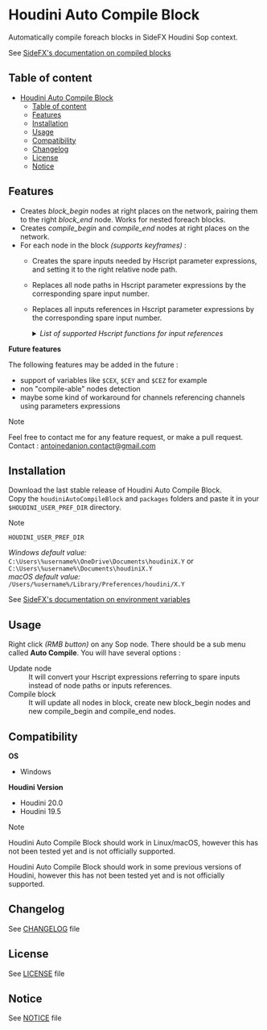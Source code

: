 # Houdini Auto Compile Block

Automatically compile foreach blocks in SideFX Houdini Sop context.

See [SideFX's documentation on compiled blocks](https://www.sidefx.com/docs/houdini/model/compile.html)

## Table of content

- [Houdini Auto Compile Block](#houdini-auto-compile-block)
  - [Table of content](#table-of-content)
  - [Features](#features)
  - [Installation](#installation)
  - [Usage](#usage)
  - [Compatibility](#compatibility)
  - [Changelog](#changelog)
  - [License](#license)
  - [Notice](#notice)

## Features

- Creates *block_begin* nodes at right places on the network, pairing them to the right *block_end* node. Works for nested foreach blocks.
- Creates *compile_begin* and *compile_end* nodes at right places on the network.
- For each node in the block *(supports keyframes)* :
  - Creates the spare inputs needed by Hscript parameter expressions, and setting it to the right relative node path.
  - Replaces all node paths in Hscript parameter expressions by the corresponding spare input number.
  - Replaces all inputs references in Hscript parameter expressions by the corresponding spare input number.  
    <details>
      <summary><i>List of supported Hscript functions for input references</i></summary>

      - [arclen](https://www.sidefx.com/docs/houdini/expressions/arclen.html)
      - [arclenD](https://www.sidefx.com/docs/houdini/expressions/arclenD.html)
      - [attriblist](https://www.sidefx.com/docs/houdini/expressions/attriblist.html)
      - [bbox](https://www.sidefx.com/docs/houdini/expressions/bbox.html)
      - [centroid](https://www.sidefx.com/docs/houdini/expressions/centroid.html)
      - [curvature](https://www.sidefx.com/docs/houdini/expressions/curvature.html)
      - [degree](https://www.sidefx.com/docs/houdini/expressions/degree.html)
      - [detail](https://www.sidefx.com/docs/houdini/expressions/detail.html)
      - [detailattriblist](https://www.sidefx.com/docs/houdini/expressions/detailattriblist.html)
      - [detailattribsize](https://www.sidefx.com/docs/houdini/expressions/detailattribsize.html)
      - [detailattribtype](https://www.sidefx.com/docs/houdini/expressions/detailattribtype.html)
      - [details](https://www.sidefx.com/docs/houdini/expressions/details.html)
      - [detailsmap](https://www.sidefx.com/docs/houdini/expressions/detailsmap.html)
      - [detailsnummap](https://www.sidefx.com/docs/houdini/expressions/detailsnummap.html)
      - [detailvals](https://www.sidefx.com/docs/houdini/expressions/detailvals.html)
      - [edgegrouplist](https://www.sidefx.com/docs/houdini/expressions/edgegrouplist.html)
      - [edgegroupmask](https://www.sidefx.com/docs/houdini/expressions/edgegroupmask.html)
      - [groupbyval](https://www.sidefx.com/docs/houdini/expressions/groupbyval.html)
      - [groupbyvals](https://www.sidefx.com/docs/houdini/expressions/groupbyvals.html)
      - [hasdetailattrib](https://www.sidefx.com/docs/houdini/expressions/hasdetailattrib.html)
      - [haspoint](https://www.sidefx.com/docs/houdini/expressions/haspoint.html)
      - [haspointattrib](https://www.sidefx.com/docs/houdini/expressions/haspointattrib.html)
      - [hasprim](https://www.sidefx.com/docs/houdini/expressions/hasprim.html)
      - [hasprimattrib](https://www.sidefx.com/docs/houdini/expressions/hasprimattrib.html)
      - [hasvertexattrib](https://www.sidefx.com/docs/houdini/expressions/hasvertexattrib.html)
      - [isclosed](https://www.sidefx.com/docs/houdini/expressions/isclosed.html)
      - [iscollided](https://www.sidefx.com/docs/houdini/expressions/iscollided.html)
      - [isspline](https://www.sidefx.com/docs/houdini/expressions/isspline.html)
      - [isstuck](https://www.sidefx.com/docs/houdini/expressions/isstuck.html)
      - [iswrapu](https://www.sidefx.com/docs/houdini/expressions/iswrapu.html)
      - [iswrapv](https://www.sidefx.com/docs/houdini/expressions/iswrapv.html)
      - [listbyval](https://www.sidefx.com/docs/houdini/expressions/listbyval.html)
      - [listbyvals](https://www.sidefx.com/docs/houdini/expressions/listbyvals.html)
      - [metaweight](https://www.sidefx.com/docs/houdini/expressions/metaweight.html)
      - [mindist](https://www.sidefx.com/docs/houdini/expressions/mindist.html)
      - [nearpoint](https://www.sidefx.com/docs/houdini/expressions/nearpoint.html)
      - [normal](https://www.sidefx.com/docs/houdini/expressions/normal.html)
      - [npoints](https://www.sidefx.com/docs/houdini/expressions/npoints.html)
      - [npointsgroup](https://www.sidefx.com/docs/houdini/expressions/npointsgroup.html)
      - [nprims](https://www.sidefx.com/docs/houdini/expressions/nprims.html)
      - [nprimsgroup](https://www.sidefx.com/docs/houdini/expressions/nprimsgroup.html)
      - [nuniquevals](https://www.sidefx.com/docs/houdini/expressions/nuniquevals.html)
      - [nvertices](https://www.sidefx.com/docs/houdini/expressions/nvertices.html)
      - [nverticesgroup](https://www.sidefx.com/docs/houdini/expressions/nverticesgroup.html)
      - [point](https://www.sidefx.com/docs/houdini/expressions/point.html)
      - [pointattriblist](https://www.sidefx.com/docs/houdini/expressions/pointattriblist.html)
      - [pointattribsize](https://www.sidefx.com/docs/houdini/expressions/pointattribsize.html)
      - [pointattribtype](https://www.sidefx.com/docs/houdini/expressions/pointattribtype.html)
      - [pointavg](https://www.sidefx.com/docs/houdini/expressions/pointavg.html)
      - [pointdist](https://www.sidefx.com/docs/houdini/expressions/pointdist.html)
      - [pointgrouplist](https://www.sidefx.com/docs/houdini/expressions/pointgrouplist.html)
      - [pointgroupmask](https://www.sidefx.com/docs/houdini/expressions/pointgroupmask.html)
      - [pointlist](https://www.sidefx.com/docs/houdini/expressions/pointlist.html)
      - [pointneighbours](https://www.sidefx.com/docs/houdini/expressions/pointneighbours.html)
      - [pointpattern](https://www.sidefx.com/docs/houdini/expressions/pointpattern.html)
      - [points](https://www.sidefx.com/docs/houdini/expressions/points.html)
      - [pointsmap](https://www.sidefx.com/docs/houdini/expressions/pointsmap.html)
      - [pointsnummap](https://www.sidefx.com/docs/houdini/expressions/pointsnummap.html)
      - [pointvals](https://www.sidefx.com/docs/houdini/expressions/pointvals.html)
      - [prim](https://www.sidefx.com/docs/houdini/expressions/prim.html)
      - [primattriblist](https://www.sidefx.com/docs/houdini/expressions/primattriblist.html)
      - [primattribsize](https://www.sidefx.com/docs/houdini/expressions/primattribsize.html)
      - [primattribtype](https://www.sidefx.com/docs/houdini/expressions/primattribtype.html)
      - [primdist](https://www.sidefx.com/docs/houdini/expressions/primdist.html)
      - [primduv](https://www.sidefx.com/docs/houdini/expressions/primduv.html)
      - [primgrouplist](https://www.sidefx.com/docs/houdini/expressions/primgrouplist.html)
      - [primgroupmask](https://www.sidefx.com/docs/houdini/expressions/primgroupmask.html)
      - [primlist](https://www.sidefx.com/docs/houdini/expressions/primlist.html)
      - [primneighbours](https://www.sidefx.com/docs/houdini/expressions/primneighbours.html)
      - [prims](https://www.sidefx.com/docs/houdini/expressions/prims.html)
      - [primsmap](https://www.sidefx.com/docs/houdini/expressions/primsmap.html)
      - [primsnummap](https://www.sidefx.com/docs/houdini/expressions/primsnummap.html)
      - [primuv](https://www.sidefx.com/docs/houdini/expressions/primuv.html)
      - [primvals](https://www.sidefx.com/docs/houdini/expressions/primvals.html)
      - [realuv](https://www.sidefx.com/docs/houdini/expressions/realuv.html)
      - [seampoints](https://www.sidefx.com/docs/houdini/expressions/seampoints.html)
      - [spknot](https://www.sidefx.com/docs/houdini/expressions/spknot.html)
      - [surflen](https://www.sidefx.com/docs/houdini/expressions/surflen.html)
      - [uniqueval](https://www.sidefx.com/docs/houdini/expressions/uniqueval.html)
      - [uniquevals](https://www.sidefx.com/docs/houdini/expressions/uniquevals.html)
      - [unituv](https://www.sidefx.com/docs/houdini/expressions/unituv.html)
      - [uvdist](https://www.sidefx.com/docs/houdini/expressions/uvdist.html)
      - [vertex](https://www.sidefx.com/docs/houdini/expressions/vertex.html)
      - [vertexattriblist](https://www.sidefx.com/docs/houdini/expressions/vertexattriblist.html)
      - [vertexattribsize](https://www.sidefx.com/docs/houdini/expressions/vertexattribsize.html)
      - [vertexattribtype](https://www.sidefx.com/docs/houdini/expressions/vertexattribtype.html)
      - [vertexgrouplist](https://www.sidefx.com/docs/houdini/expressions/vertexgrouplist.html)
      - [vertexgroupmask](https://www.sidefx.com/docs/houdini/expressions/vertexgroupmask.html)
      - [vertexs](https://www.sidefx.com/docs/houdini/expressions/vertexs.html)
      - [vertexsmap](https://www.sidefx.com/docs/houdini/expressions/vertexsmap.html)
      - [vertexsnummap](https://www.sidefx.com/docs/houdini/expressions/vertexsnummap.html)
      - [vertexvals](https://www.sidefx.com/docs/houdini/expressions/vertexvals.html)
      - [volumeaverage](https://www.sidefx.com/docs/houdini/expressions/volumeaverage.html)
      - [volumegradient](https://www.sidefx.com/docs/houdini/expressions/volumegradient.html)
      - [volumeindex](https://www.sidefx.com/docs/houdini/expressions/volumeindex.html)
      - [volumeindextopos](https://www.sidefx.com/docs/houdini/expressions/volumeindextopos.html)
      - [volumemax](https://www.sidefx.com/docs/houdini/expressions/volumemax.html)
      - [volumemin](https://www.sidefx.com/docs/houdini/expressions/volumemin.html)
      - [volumepostoindex](https://www.sidefx.com/docs/houdini/expressions/volumepostoindex.html)
      - [volumeres](https://www.sidefx.com/docs/houdini/expressions/volumeres.html)
      - [volumesample](https://www.sidefx.com/docs/houdini/expressions/volumesample.html)
      - [volumevoxeldiameter](https://www.sidefx.com/docs/houdini/expressions/volumevoxeldiameter.html)
      - [xyzdist](https://www.sidefx.com/docs/houdini/expressions/xyzdist.html)
      
    </details>

**Future features**

The following features may be added in the future :
- support of variables like `$CEX`, `$CEY` and `$CEZ` for example
- non "compile-able" nodes detection
- maybe some kind of workaround for channels referencing channels using parameters expressions

> [!NOTE]
> Feel free to contact me for any feature request, or make a pull request.  
> Contact : [antoinedanion.contact@gmail.com](mailto:antoinedanion.contact@gmail.com)

## Installation

Download the last stable release of Houdini Auto Compile Block.  
Copy the `houdiniAutoCompileBlock` and `packages` folders and paste it in your `$HOUDINI_USER_PREF_DIR` directory.

> [!NOTE]
> `HOUDINI_USER_PREF_DIR`
>
> *Windows default value:*  
> `C:\Users\%username%\OneDrive\Documents\houdiniX.Y` or `C:\Users\%username%\Documents\houdiniX.Y`  
> *macOS default value:*  
> `/Users/%username%/Library/Preferences/houdini/X.Y`
> 
> See [SideFX's documentation on environment variables](https://www.sidefx.com/docs/houdini/ref/env.html)

## Usage

Right click *(RMB button)* on any Sop node. There should be a sub menu called **Auto Compile**.
You will have several options :
<dl>
  <dt>Update node</dt>
  <dd>
    It will convert your Hscript expressions referring to spare inputs instead of node paths or inputs references.
  </dd>
  <dt>Compile block</dt>
  <dd>
    It will update all nodes in block, create new block_begin nodes and new compile_begin and compile_end nodes.
  </dd>
</dl>

## Compatibility

**OS**
- Windows


**Houdini Version**
- Houdini 20.0
- Houdini 19.5

> [!NOTE]
>
> Houdini Auto Compile Block should work in Linux/macOS, however this has not been tested yet and is not officially supported.  
> 
> Houdini Auto Compile Block should work in some previous versions of Houdini, however this has not been tested yet and is not officially supported.

## Changelog

See [CHANGELOG](https://github.com/antoinedanion/Houdini-Auto-Compile-Block/blob/main/CHANGELOG.md) file

## License

See [LICENSE](https://github.com/antoinedanion/Houdini-Auto-Compile-Block/blob/main/LICENSE) file

## Notice

See [NOTICE](https://github.com/antoinedanion/Houdini-Auto-Compile-Block/blob/main/NOTICE) file